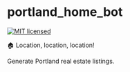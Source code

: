 # portland_home_bot
[![MIT licensed](https://img.shields.io/badge/license-MIT-blue.svg)](https://raw.githubusercontent.com/hyperium/hyper/master/LICENSE)

🏠 Location, location, location!

Generate Portland real estate listings.

